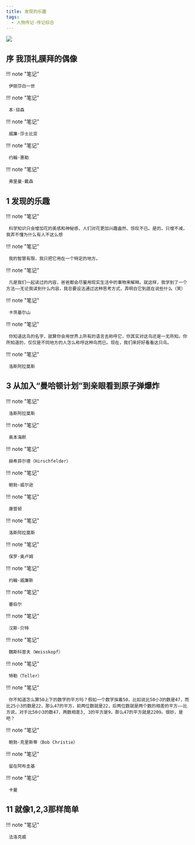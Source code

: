 ```yaml
---
title: 发现的乐趣
tags:
  - 人物传记-传记综合
---
```


![](https://wfqqreader-1252317822.image.myqcloud.com/cover/840/917840/s_917840.jpg)


## 序 我顶礼膜拜的偶像




!!! note "笔记"

	 伊丽莎白一世 


!!! note "笔记"

	 本·琼森 


!!! note "笔记"

	 威廉·莎士比亚 


!!! note "笔记"

	 约翰·惠勒 


!!! note "笔记"

	 弗里曼·戴森 


## 1 发现的乐趣




!!! note "笔记"

	 科学知识只会增加花的美感和神秘感，人们对花更加兴趣盎然、惊叹不已。是的，只增不减，我弄不懂为什么有人不这么想 


!!! note "笔记"

	 我的智慧有限，我只把它用在一个特定的地方。 


!!! note "笔记"

	 凡是我们一起读过的内容，爸爸都会尽量用现实生活中的事物来解释。就这样，我学到了一个方法——无论我读到什么内容，我总要设法通过这种思考方式，弄明白它到底在说些什么（笑） 


!!! note "笔记"

	 卡茨基尔山 


!!! note "笔记"

	 你知道这鸟的名字，就算你会用世界上所有的语言去称呼它，你其实对这鸟还是一无所知。你所知道的，仅仅是不同地方的人怎么称呼这种鸟而已。现在，我们来好好看看这只鸟。 


!!! note "笔记"

	 洛斯阿拉莫斯 


## 3 从加入“曼哈顿计划”到亲眼看到原子弹爆炸




!!! note "笔记"

	 洛斯阿拉莫斯 


!!! note "笔记"

	 奥本海默 


!!! note "笔记"

	 赫希菲尔德（Hirschfelder） 


!!! note "笔记"

	 鲍勃·威尔逊 


!!! note "笔记"

	 康普顿 


!!! note "笔记"

	 洛斯阿拉莫斯 


!!! note "笔记"

	 保罗·奥卢姆 


!!! note "笔记"

	 约翰·威廉斯 


!!! note "笔记"

	 塞伯尔 


!!! note "笔记"

	 汉斯·贝特 


!!! note "笔记"

	 魏斯科普夫（Weisskopf） 


!!! note "笔记"

	 特勒（Teller） 


!!! note "笔记"

	 你不知道怎么算50上下的数字的平方吗？假如一个数字挨着50，比如说比50小3的数是47，而比25小3的数是22，那么47的平方，前两位数就是22，后两位数就是两个数的相差的平方——比方说，对于比50小3的数47，两数相差3, 3的平方是9，那么47的平方就是2209。很妙，是吧？ 


!!! note "笔记"

	 鲍勃·克里斯蒂（Bob Christie） 


!!! note "笔记"

	 留在阿布圭基 


!!! note "笔记"

	 卡曼 


## 11 就像1,2,3那样简单




!!! note "笔记"

	 法洛克威 

